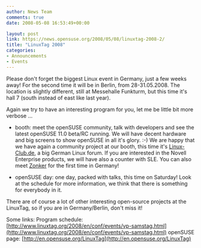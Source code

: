 ```yaml
---
author: News Team
comments: true
date: 2008-05-08 16:53:49+00:00

layout: post
link: https://news.opensuse.org/2008/05/08/linuxtag-2008-2/
title: "LinuxTag 2008"
categories:
- Announcements
- Events
---
```

Please don't forget the biggest Linux event in Germany, just a few weeks away! For the second time it will be in Berlin, from 28-31.05.2008. The location is slightly different, still at Messehalle Funkturm, but this time it's hall 7 (south instead of east like last year).

Again we try to have an interesting program for you, let me be little bit more verbose ...

- booth: meet the openSUSE community, talk with developers and see the latest openSUSE 11.0 beta/RC running. We will have decent hardware and big screens to show openSUSE in all it's glory. :-) We are happy that we have again a community project at our booth, this time it's [Linux-Club.de](http://linux-club.de), a big German Linux forum. If you are interested in the Novell Enterprise products, we will have also a counter with SLE. You can also meet [Zonker](http://zonker.opensuse.org) for the first time in Germany! 

- openSUSE day: one day, packed with talks, this time on Saturday! Look at the schedule for more information, we think that there is something for everybody in it. 

There are of course a lot of other interesting open-source projects at the LinuxTag, so if you are in Germany/Berlin, don't miss it!

Some links:
Program schedule: [http://www.linuxtag.org/2008/en/conf/events/vp-samstag.html](http://www.linuxtag.org/2008/en/conf/events/vp-samstag.html)
openSUSE page: [http://en.opensuse.org/LinuxTag](http://en.opensuse.org/LinuxTag)		
